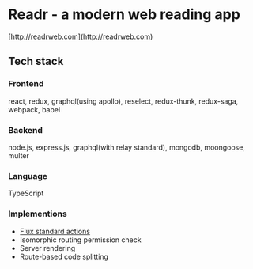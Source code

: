 # Readr - a modern web reading app

[http://readrweb.com](http://readrweb.com)

## Tech stack

### Frontend

react, redux, graphql(using apollo), reselect, redux-thunk, redux-saga, webpack, babel

### Backend

node.js, express.js, graphql(with relay standard), mongodb, moongoose, multer

### Language

TypeScript

### Implementions

* [Flux standard actions](https://github.com/acdlite/flux-standard-action)
* Isomorphic routing permission check
* Server rendering
* Route-based code splitting
